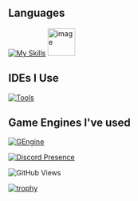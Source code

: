 ## Languages

[![My Skills](https://skillicons.dev/icons?i=c,cpp,cs,python,lua,java,html,js,css,ruby,rust&perline=20)](https://skillicons.dev)
<img width="55" height="55" alt="image" src="https://github.com/user-attachments/assets/3dda5850-8318-424b-bb14-10b1cff8382e" />


## IDEs I Use

[![Tools](https://skillicons.dev/icons?i=visualstudio,rider,vscode,idea&perline=4)](https://skillicons.dev)

## Game Engines I've used

[![GEngine](https://skillicons.dev/icons?i=robloxstudio,unity,unreal,godot&perline=4)](https://skillicons.dev)

[![Discord Presence](https://lanyard.cnrad.dev/api/1250431140607557702?showDisplayName=true)](https://discord.com/users/1250431140607557702)

![GitHub Views](https://komarev.com/ghpvc/?username=0xCiel)

[![trophy](https://github-profile-trophy.vercel.app/?username=0xCiel&theme=aura)](https://github.com/ryo-ma/github-profile-trophy)
